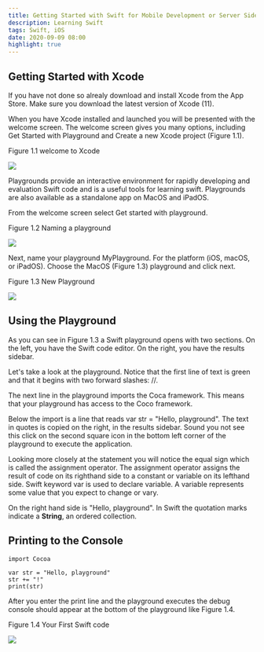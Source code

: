 ```yaml
---
title: Getting Started with Swift for Mobile Development or Server Side Development
description: Learning Swift
tags: Swift, iOS
date: 2020-09-09 08:00
highlight: true
---
```


## Getting Started with Xcode

If you have not done so alrealy download and install Xcode from the App Store.  Make sure you download the latest version of Xcode (11).

When you have Xcode installed and launched you will be presented with the welcome screen.  The welcome screen gives you many options, including Get Started with Playground and Create a new Xcode project (Figure 1.1).

Figure 1.1 welcome to Xcode

![](/api/collection/5791644751233024/4691340924289024/page/5927651454746624/image/5975705629229056)

Playgrounds provide an interactive environment for rapidly developing and evaluation Swift code and is a useful tools for learning swift. Playgrounds are also available as a standalone app on MacOS and iPadOS.

From the welcome screen select Get started with playground.

Figure 1.2 Naming a playground

![](/api/collection/5791644751233024/4691340924289024/page/5927651454746624/image/6736892012789760)

Next, name your playground MyPlayground. For the platform (iOS, macOS, or iPadOS). Choose the MacOS (Figure 1.3) playground and click next.

Figure 1.3 New Playground

![](/api/collection/5791644751233024/4691340924289024/page/5927651454746624/image/5079032086396928)

## Using the Playground

As you can see in Figure 1.3 a Swift playground opens with two sections. On the left, you have the Swift code editor. On the right, you have the results sidebar.

Let's take a look at the playground. Notice that the first line of text is green and that it begins with two forward slashes: //.

The next line in the playground imports the Coca framework.  This means that your playground has access to the Coco framework.

Below the import is a line that reads var str = "Hello, playground".  The text in quotes is copied on the right, in the results sidebar.  Sound you not see this click on the second square icon in the bottom left corner of the playground to execute the application.

Looking more closely at the statement you will notice the equal sign which is called the assignment operator. The assignment operator assigns the result of code on its righthand side to a constant or variable on its lefthand side. Swift keyword var is used to declare variable. A variable represents some value that you expect to change or vary.

On the right hand side is "Hello, playground". In Swift the quotation marks indicate a **String**, an ordered collection.

## Printing to the Console

```
import Cocoa

var str = "Hello, playground"
str += "!"
print(str)
```

After you enter the print line and the playground executes the debug console should appear at the bottom of the playground like Figure 1.4.

Figure 1.4 Your First Swift code

![](/api/collection/5791644751233024/4691340924289024/page/5927651454746624/image/5906132393525248)

